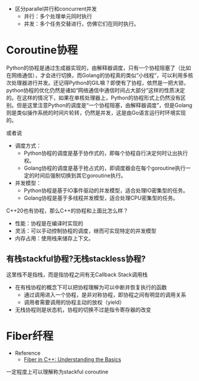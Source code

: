 + 区分parallel并行和concurrent并发
	+ 并行：多个处理单元同时执行
	+ 并发：多个任务交替进行，仿佛它们在同时执行。

# Coroutine协程

Python的协程是通过生成器实现的，由解释器调度，只有一个协程阻塞了（比如在网络通信），才会进行切换，而Golang的协程真的类似“小线程”，可以利用多核次处理器进行并发。还记得Python的GIL嘛？即使有了协程，依然是一把大锁，python协程的优化仍然是诸如“网络通信中通信时间占大部分”这样的性质决定的。在这样的情况下，如果在单核处理器上，Python的协程形式上仍然没有区别。但是这里注意Python的调度是“一个协程阻塞，由解释器调度”，但是Golang则是类似操作系统的时间片轮转，仍然是并发，这是由Go语言运行时环境实现的。

或者说

+ 调度方式：
	+ Python协程的调度是基于协作式的，即每个协程自行决定何时让出执行权。
	+ Golang协程的调度是基于抢占式的，即调度器会在每个goroutine执行一定的时间后强制切换到其它goroutine执行。
+ 并发模型：
	+ Python协程是基于IO事件驱动的并发模型，适合处理IO密集型的任务。
	+ Golang协程是基于多线程并发模型，适合处理CPU密集型的任务。

C++20也有协程，那么C++的协程和上面比怎么样？

+ 性能：协程是在编译时实现的
+ 灵活：可以手动控制协程的调度，继而可实现特定的并发模型
+ 内存占用：使用栈来储存上下文。

## 有栈stackful协程?无栈stackless协程?
这里栈不是指栈，而是指协程之间有无Callback Stack调用栈

+ 在有栈协程的概念下可以把协程理解为可以中断并恢复执行的函数
	+ 通过调用进入一个协程，是非对称协程，即协程之间有明显的调用关系
	+ 调用者需要调用的协程主动的放权（yield）
+ 无栈协程则是状态机，协程的切换不过是指令寄存器的改变

# Fiber纤程

+ Reference
	+ [Fiber in C++: Understanding the Basics](https://agraphicsguynotes.com/posts/fiber_in_cpp_understanding_the_basics/)

一定程度上可以理解称为stackful coroutine
